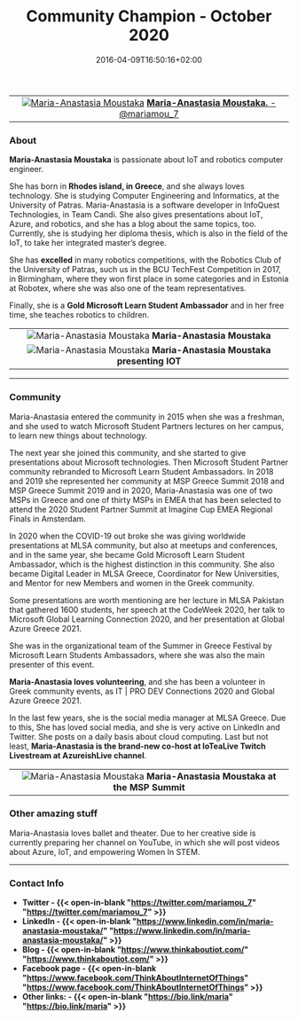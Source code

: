 ﻿---
date: 2016-04-09T16:50:16+02:00
title: Community Champion - October 2020
menuTitle: October 2020
weight: 8
---


| |
|:-------------------------:|
|[![Maria-Anastasia Moustaka](/images/champions/maria.jpg?width=20pc)](https://twitter.com/mariamou_7 "mariamou_7") [**Maria-Anastasia Moustaka.** - @mariamou_7](https://twitter.com/mariamou_7)|


### About
**Maria-Anastasia Moustaka** is passionate about IoT and robotics computer engineer. 

 

She has born in **Rhodes island, in Greece**, and she always loves technology. She is studying Computer Engineering and Informatics, at the University of Patras. Maria-Anastasia is a software developer in InfoQuest Technologies, in Team Candi. She also gives presentations about IoT, Azure, and robotics, and she has a blog about the same topics, too. Currently, she is studying her diploma thesis, which is also in the field of the IoT, to take her integrated master’s degree.  

 

She has **excelled** in many robotics competitions, with the Robotics Club of the University of Patras, such us in the BCU TechFest Competition in 2017, in Birmingham, where they won first place in some categories and in Estonia at Robotex, where she was also one of the team representatives. 

 

Finally, she is a **Gold Microsoft Learn Student Ambassador** and in her free time, she teaches robotics to children. 


| |
|:-------------------------:|
|![Maria-Anastasia Moustaka](/images/champions/presenting.jpg?height=50pc) **Maria-Anastasia Moustaka**
|![Maria-Anastasia Moustaka](/images/champions/presentingiot.jpg) **Maria-Anastasia Moustaka presenting IOT**

---


### Community

Maria-Anastasia entered the community in 2015 when she was a freshman, and she used to watch Microsoft Student Partners lectures on her campus, to learn new things about technology. 

 

The next year she joined this community, and she started to give presentations about Microsoft technologies. Then Microsoft Student Partner community rebranded to Microsoft Learn Student Ambassadors. In 2018 and 2019 she represented her community at MSP Greece Summit 2018 and MSP Greece Summit 2019 and in 2020, Maria-Anastasia was one of two MSPs in Greece and one of thirty MSPs in EMEA that has been selected to attend the 2020 Student Partner Summit at Imagine Cup EMEA Regional Finals in Amsterdam. 
 

In 2020 when the COVID-19 out broke she was giving worldwide presentations at MLSA community, but also at meetups and conferences, and in the same year, she became Gold Microsoft Learn Student Ambassador, which is the highest distinction in this community. She also became Digital Leader in MLSA Greece, Coordinator for New Universities, and Mentor for new Members and women in the Greek community. 
 

Some presentations are worth mentioning are her lecture in MLSA Pakistan that gathered 1600 students, her speech at the CodeWeek 2020, her talk to Microsoft Global Learning Connection 2020, and her presentation at Global Azure Greece 2021. 

 

She was in the organizational team of the Summer in Greece Festival by Microsoft Learn Students Ambassadors, where she was also the main presenter of this event. 

 

**Maria-Anastasia loves volunteering**, and she has been a volunteer in Greek community events, as IT | PRO DEV Connections 2020 and Global Azure Greece 2021. 

 

In the last few years, she is the social media manager at MLSA Greece. Due to this, She has loved social media, and she is very active on LinkedIn and Twitter. She posts on a daily basis about cloud computing. Last but not least, **Maria-Anastasia is the brand-new co-host at IoTeaLive Twitch Livestream at AzureishLive channel**. 


| |
|:-------------------------:|
|![Maria-Anastasia Moustaka](/images/champions/MSPSUMMIT.jpg) **Maria-Anastasia Moustaka at the MSP Summit**

### Other amazing stuff

Maria-Anastasia loves ballet and theater. Due to her creative side is currently preparing her channel on YouTube, in which she will post videos about Azure, IoT, and empowering Women In STEM. 

---

### Contact Info 
+ **Twitter - {{< open-in-blank "https://twitter.com/mariamou_7" "https://twitter.com/mariamou_7" >}}**
+ **LinkedIn - {{< open-in-blank "https://www.linkedin.com/in/maria-anastasia-moustaka/" "https://www.linkedin.com/in/maria-anastasia-moustaka/" >}}**
+ **Blog - {{< open-in-blank "https://www.thinkaboutiot.com/" "https://www.thinkaboutiot.com/" >}}**
+ **Facebook page - {{< open-in-blank "https://www.facebook.com/ThinkAboutInternetOfThings" "https://www.facebook.com/ThinkAboutInternetOfThings" >}}**
+ **Other links: - {{< open-in-blank "https://bio.link/maria" "https://bio.link/maria" >}}**
 